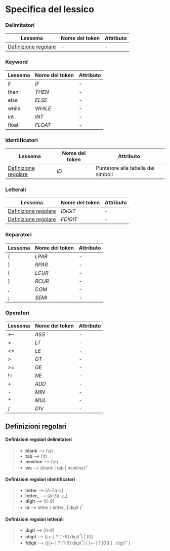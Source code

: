 # Specifica del lessico

### Delimitatori
| Lessema                                                    | Nome del token | Attributo      |
|------------------------------------------------------------|----------------|----------------|
| [Definizione regolare](#definizioni-regolari-delimitatori) | -              | -              |



### Keyword
| Lessema | Nome del token | Attributo |
|---------|----------------|-----------|
| if      | *IF*           | -         |
| then    | *THEN*         | -         |
| else    | *ELSE*         | -         |
| while   | *WHILE*        | -         |
| int     | *INT*          | -         |
| float   | *FLOAT*        | -         |


### Identificatori
| Lessema                                                      | Nome del token | Attributo                          |
|--------------------------------------------------------------|----------------|------------------------------------|
| [Definizione regolare](#definizioni-regolari-identificatori) | *ID*           | Puntatore alla tabella dei simboli |


### Letterali
| Lessema                                                 | Nome del token | Attributo |
|---------------------------------------------------------|----------------|-----------|
| [Definizione regolare](#definizioni-regolari-letterali) | *IDIGIT*       | -         |
| [Definizione regolare](#definizioni-regolari-letterali)   | *FDIGIT*       | -         |


### Separatori
| Lessema | Nome del token | Attributo |
|---------|-------------|-----------|
| (       | *LPAR*      | -         |
| )       | *RPAR*      | -         |
| {       | *LCUR*      | -         |
| }       | *RCUR*      | -         |
| ,       | *COM*       | -         |
| ;       | *SEMI*      | -         |



### Operatori
| Lessema | Nome del token | Attributo |
|---------|----------------|-----------|
| <--     | *ASS*          | -         |
| <       | *LT*           | -         |
| <=      | *LE*           | -         |
| \>      | *GT*           | -         |
| \>=     | *GE*           | -         |
| !=      | *NE*           | -         |
| +       | *ADD*          | -         |
| -       | *MIN*          | -         |
| *       | *MUL*          | -         |
| /       | *DIV*          | -         |


## Definizioni regolari

####  Definizioni regolari delimitatori

>* **blank** --> (\s)
>* **tab** --> (\t)
>* **newline** --> (\n)
>* **ws** --> (blank | tab | newline)<sup>+</sup>


####  Definizioni regolari identificatori

>* **letter** --> [A-Za-z]
>* **letter_** --> [A-Za-z_]
>* **digit** --> [0-9]
>* **id** --> letter ( letter_ | digit )<sup>*</sup>

####  Definizioni regolari letterali

>* **digit** --> [0-9]
>* **idigit** --> ([+-] ? [1-9] digit<sup>*</sup>) | [0]
>* **fdigit** --> (([+-] ? [1-9] digit<sup>*</sup>) | [+-] ? [0]) ( \. digit<sup>+</sup> )





    





